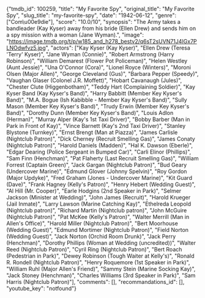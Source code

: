{"tmdb_id": 100259, "title": "My Favorite Spy", "original_title": "My Favorite Spy", "slug_title": "my-favorite-spy", "date": "1942-06-12", "genre": ["Com\u00e9die"], "score": "10.0/10", "synopsis": "The Army takes a bandleader (Kay Kyser) away from his bride (Ellen Drew) and sends him on a spy mission with a woman (Jane Wyman).", "image": "https://image.tmdb.org/t/p/w185_and_h278_bestv2/q6sT2sUVN71J4IGx7PLNOdwfvz5.jpg", "actors": ["Kay Kyser (Kay Kyser)", "Ellen Drew (Teresa 'Terry' Kyser)", "Jane Wyman (Connie)", "Robert Armstrong (Harry Robinson)", "William Demarest (Flower Pot Policeman)", "Helen Westley (Aunt Jessie)", "Una O'Connor (Cora)", "Lionel Royce (Winters)", "Moroni Olsen (Major Allen)", "George Cleveland (Gus)", "Barbara Pepper (Speedy)", "Vaughan Glaser (Colonel J.R. Moffett)", "Hobart Cavanaugh (Jules)", "Chester Clute (Higgenbotham)", "Teddy Hart (Complaining Soldier)", "Kay Kyser Band (Kay Kyser's Band)", "Harry Babbitt (Member Key Kyser's Band)", "M.A. Bogue (Ish Kabibble - Member Kay Kyser's Band)", "Sully Mason (Member Key Kyser's Band)", "Trudy Erwin (Member Key Kyser's Band)", "Dorothy Dunn (Member Key Kyser's Band)", "Louis Adlon (Herman)", "Murray Alper (Kay's 1st Taxi Driver)", "Bobby Barber (Man in Park in Front of Kay)", "Vince Barnett (Kay's 2nd Taxi Driver)", "Stanley Blystone (Turnkey)", "Ernst Brengt (Man at Piazza)", "James Carlisle (Nightclub Patron)", "Dick Cherney (Recruit Smelling Gas)", "James Conaty (Nightclub Patron)", "Harold Daniels (Madden)", "Hal K. Dawson (Eberle)", "Edgar Dearing (Police Sergeant in Bumped Car)", "Carli Elinor (Phillips)", "Sam Finn (Henchman)", "Pat Flaherty (Last Recruit Smelling Gas)", "William Forrest (Captain Green)", "Jack Gargan (Nightclub Patron)", "Bud Geary (Undercover Marine)", "Edmund Glover (Johnny Spelvin)", "Roy Gordon (Major Updyke)", "Fred Graham (Jones - Undercover Marine)", "Kit Guard (Dave)", "Frank Hagney (Kelly's Patron)", "Henry Hebert (Wedding Guest)", "Al Hill (Mr. Cooper)", "Earle Hodgins (2nd Speaker in Park)", "Selmer Jackson (Minister at Wedding)", "John James (Recruit)", "Harold Krueger (Jail Inmate)", "Larry Lawson (Marine Catching Kay)", "Ethelreda Leopold (Nightclub patron)", "Richard Martin (Nightclub patron)", "John McGuire (Nightclub Patron)", "Pat McKee (Kelly's Patron)", "Walter Merrill (Man in Allen's Office)", "Harold Miller (Nightclub Patron)", "Bert Moorhouse (Wedding Guest)", "Edmund Mortimer (Nightclub Patron)", "Field Norton (Wedding Guest)", "Jack Norton (Orchid Room Drunk)", "Jack Perry (Henchman)", "Dorothy Phillips (Woman at Wedding (uncredited))", "Walter Reed (Nightclub Patron)", "Cyril Ring (Nightclub Patron)", "Bert Roach (Pedestrian in Park)", "Dewey Robinson (Tough Waiter at Kelly's)", "Ronald R. Rondell (Nightclub Patron)", "Henry Roquemore (1st Speaker in Park)", "William Ruhl (Major Allen's Friend)", "Sammy Stein (Marine Socking Kay)", "Jack Stoney (Henchman)", "Charles Williams (3rd Speaker in Park)", "Sam Harris (Nightclub Patron)"], "comments": [], "recommandations_id": [], "youtube_key": "notfound"}